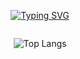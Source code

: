 <div style="display: flex; flex-direction: column; align-items: center; justify-content: center; text-align: center;">

  <a href="https://git.io/typing-svg"><img src="https://readme-typing-svg.demolab.com?font=Fira+Code&pause=1000&color=1182F7&center=true&vCenter=true&random=false&width=435&lines=+Hi!+%F0%9F%91%8B+I'm+Juan+Rodriguez%2C+web+developer+%F0%9F%92%BB%F0%9F%9A%80" alt="Typing SVG" /></a>

  ![Top Langs](https://github-readme-stats.vercel.app/api/top-langs/?username=juanert&layout=compact&theme=dark)

</div>
